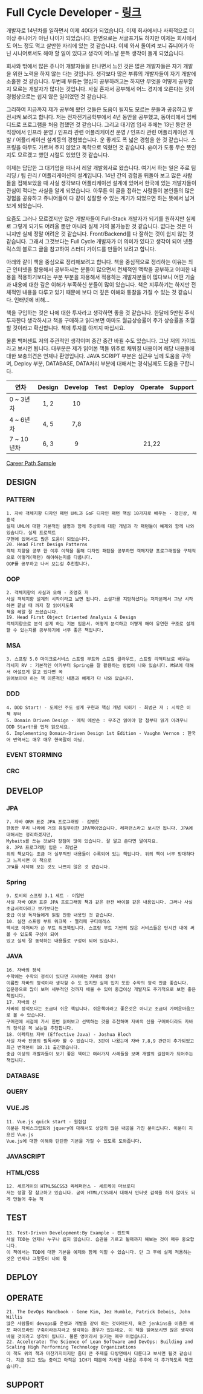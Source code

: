# Full Cycle Developer - [링크](https://medium.com/netflix-techblog/full-cycle-developers-at-netflix-a08c31f83249)

 개발자로 14년차를 일하면서 이제 40대가 되었습니다. 이제 회사에서나 사회적으로 더 이상 쥬니어가 아닌 나이가 되었습니다. 한면으로는 서글프기도 하지만 이제는 회사에서도 어느 정도 먹고 살만한 자리에 있는 것 같습니다. 이제 와서 돌이켜 보니 쥬니어가 아닌 시니어로서도 해야 할 일이 있다고 생각이 어느날 문득 생각이 들게 되었습니다. 
 
 회사와 밖에서 많은 쥬니어 개발자들을 만나면서 느낀 것은 많은 개발자들은 자기 개발을 위한 노력을 하지 않는 다는 것입니다. 생각보다 많은 부류의 개발자들이 자기 개발에 소홀한 것 같습니다. 두번째 부류는 열심히 공부하려고는 하지만 무엇을 어떻게 공부할지 모르는 개발자가 많다는 것입니다. 사실 혼자서 공부해서 어느 경지에 오른다는 것이 경험상으로는 쉽지 않은 일이었던 것 같습니다. 
 
 그리하여 지금까지 제가 공부해 왔던 것들은 도움이 될지도 모르는 분들과 공유하고 발전시켜 보려고 합니다. 저는 전자전기공학부에서 4년 동안을 공부했고, 동아리에서 임베디드로 프로그램을 처음 접했던 것 같습니다. 그리고 대기업 입사 후에는 13년 동안 한 직장에서 인프라 운영 / 인프라 관련 어플리케이션 운영 / 인프라 관련 어플리케이션 개발 / 어플리케이션 설계등의 경험했습니다. 운 좋게도 폭 넓은 경험을 한 것 같습니다. 스프링을 아무도 가르쳐 주지 않았고 독학으로 익혔던 것 같습니다. @이가 도통 무슨 뜻인지도 모르겠고 했던 시절도 있었던 것 같습니다. 
 
 이제는 답답한 그 대기업을 떠나서 레알 개발회사로 왔습니다. 여기서 하는 일은 주로 팀 리딩 / 팀 관리 / 어플리케이션의 설계입니다. 14년 간의 경험을 뒤돌아 보고 많은 사람들을 접해보았을 때 사실 생각보다 어플리케이션 설계에 있어서 한국에 있는 개발자들이 관심이 적다는 사실을 알게 되었습니다. 아무튼 이 글을 접하는 사람들이 본인들의 많은 경험을 공유하고 쥬니어들이 다 같이 성잘할 수 있는 계기가 되었으면 하는 뜻에서 남겨보게 되었습니다.
 
요즘도 그러나 모르겠지만 많은 개발자들이 Full-Stack 개발자가 되기를 원하지만 실제로 그렇게 되기도 어려울 뿐만 아니라 실제 거의 불가능한 것 같습니다. 없다는 것은 아니지만 실제 정말 어려운 것 같습니다. Front/Backend를 다 잘하는 것이 쉽지 않는 것 같습니다. 그래서 그것보다는 Full Cycle 개발자가 더 의미가 있다고 생각이 되어 넷플릭스의 블로그 글을 참고하여 스터디 가이드를 만들어 보려고 합니다.

아래와 같이 책을 중심으로 정리해보려고 합니다. 책을 중심적으로 정리하는 이유는 최근 인터넷을 활용해서 공부하시는 분들이 많으면서 전체적인 맥락을 공부하고 어떠한 내용을 적용하기보다는 부분 부분을 차용해서 적용하는 개발자분들이 많다보니 어떤 기술과 내용에 대한 깊은 이해가 부족하신 분들이 많이 있습니다. 책은 지루하기는 하지만 전체적인 내용을 다루고 있기 때문에 보다 더 깊은 이해와 통찰을 가질 수 있는 것 같습니다. 인터넷에 비해...

책을 구입하는 것은 나에 대한 투자라고 생각하면 좋을 것 같습니다. 한달에 5만원 주식 투자한다 생각하시고 책을 구매하고 읽다보면 아마도 월급상승률이 주가 상승률을 초월할 것이라고 확신합니다. 책에 투자를 아끼지 마십시요.

물론 백퍼센트 저의 주관적인 생각이며 중간 중간 바뀔 수도 있습니다. 그냥 저의 가이드라고 보시면 됩니다. 대부분은 제가 읽어본 책들 위주로 채워질 내용이며 해당 내용들에 대한 보충의견은 언제나 환영입니다. JAVA SCRIPT 부분은 심근우 님께 도움을 구하며, Deploy 부분, DATABASE, DATA처리 부분에 대해서는 경식님께도 도움을 구합니다. 

| 연차           | Design        | Develop    | Test    | Deploy  | Operate  | Support |
| ------------- |:-------------:|:----------:|:-------:|:-------:|:--------:|:--------:
| 0 ~ 3년차      | 1, 2          | 10         |
| 4 ~ 6년차      | 4, 5          | 7,8        |
| 7 ~ 10년차     | 6, 3          | 9          | | | 21,22 | 

[Career Path Sample](http://www.nextree.co.kr/content/images/2016/other/Nextree-Role-based-roadmap-for-SW-engineers-version-KR-SI-1401_A3.pdf)

## DESIGN

### PATTERN 
    1. 자바 객체지향 디자인 패턴 UML과 GoF 디자인 패턴 핵심 10가지로 배우는 - 정인상, 채홍석
    실제 UML에 대한 기본적인 설명과 함께 추상화에 대한 개념과 각 패턴들이 예제와 함께 나와 있습니다. 실제 프로젝트
    구현에 있어서도 많은 도움이 되었습니다.
    20. Head First Design Patterns
    객체 지향을 공부 한 이후 이책을 통해 디자인 패턴을 공부하면 객체지향 프로그래밍을 구체적으로 어떻게(패턴) 해야하는지를 다룹니다.
    OOP를 공부하고 나서 보는걸 추천합니다.
### OOP
    2. 객체지향의 사실과 오해 - 조영호 저
    사실 객체지향 설계의 시작이라고 보면 됩니다. 소설가를 지망하셨다는 저자분께서 그냥 시작하면 끝날 때 까지 잘 읽어지도록
    책을 레알 잘 쓰셨습니다.
    19. Head First Object Oriented Analysis & Design
    객체지향으로 분석 설계 하는 기본 입문서. 어떻게 분석하고 어떻게 해야 유연한 구조로 설계할 수 있는지를 공부하기에 너무 좋은 책입니다.
### MSA
    3. 스프링 5.0 마이크로서비스 스프링 부트와 스프링 클라우드, 스프링 리액티브로 배우는 
    라세지 RV : 기본적인 아키부터 Spring을 잘 활용하는 방법이 나와 있습니다. MSA에 대해서 어설프게 알고 있다면 꼭 
    읽어보아야 하는 책 이론적인 내용과 예제가 다 나와 았습니다.
### DDD
    4. DDD Start! - 도메인 주도 설계 구현과 핵심 개념 익히기 - 최범균 저 : 시작은 이 책 부터
    5. Domain Driven Design - 에릭 에반슨 : 무조건 읽어야 함 첨부터 읽기 어려우니 DDD Start!를 먼저 읽으세요.
    6. Implementing Domain-Driven Design 1st Edition - Vaughn Vernon : 한국어 번역서는 매우 매우 한국말이 아님. 
### EVENT STORMING
### CRC

## DEVELOP

### JPA
    7. 자바 ORM 표준 JPA 프로그래밍 - 김영한
    한동안 우리 나라에 거의 유일무이한 JPA책이었습니다. 레퍼런스라고 보시면 됩니다. JPA에 대해서는 정리하겠지만, 
    Mybaits를 쓰는 것보다 장점이 많이 있습니다. 잘 알고 쓴다면 말이지요.
    8. JPA 프로그래밍 입문 - 최범균
    위의 책보다는 조금 더 실무적인 내용들이 수록되어 있는 책입니다. 위의 책이 너무 방대하다고 느끼시면 이 책으로 
    JPA를 시작해 보는 것도 나쁘지 않은 것 같습니다. 
### Spring
    9. 토비의 스프링 3.1 세트 - 이일민
    사실 자바 ORM 표준 JPA 프로그래밍 책과 같은 완전 바이블 같은 내용입니다. 그러나 사실 초급서적이라고 보기보다는
    중급 이상 독자들에게 읽힐 만한 내용인 것 같습니다. 
    10. 실전 스프링 부트 워크북 - 펠리페 구티에레스
    멕시코 아저씨가 쓴 부트 워크북입니다. 스프링 부트 기반의 많은 서비스들은 단시간 내에 써볼 수 있도록 구성이 되어 
    있고 실제 잘 동작하는 내용들로 구성이 되어 있습니다.
### JAVA
    16. 자바의 정석
    수학에는 수학의 정석이 있다면 자바에는 자바의 정석!
    이름만 자바의 정석이라 생각할 수 도 있지만 실제 입지 또한 수학의 정석 만큼 좋습니다.
    입문용으로 많이 보며 세부적인 것까지 배울 수 있어 중급이상 개발자도 주기적으로 보면 좋은 책입니다.
    17. 자바의 신
    자바의 정석보다는 조금더 쉬운 책입니다. 쉬운책이라고 좋은것은 아니고 조금더 가벼운마음으로 볼 수 있습니다.
    구매전에 서점에 가서 한번 읽어보고 선택하는 것을 추천하며 자바의 신을 구매하더라도 자바의 정석은 꼭 보는걸 추천합니다.
    18. 이펙티브 자바 (Effective Java) - Joshua Bloch
    사실 자바 진영의 필독서라 할 수 있습니다. 3판이 나왔는데 자바 7,8,9 관련이 추가되었고 최근 번역본이 18.11 출간했습니다.
    중급 이상의 개발자들이 보기 좋은 책이고 여러가지 사례들을 보며 개발의 길잡이가 되어주는 책입니다.
### DATABASE
### QUERY
### VUE.JS
    11. Vue.js quick start - 원협섭
    이분은 자비스크립트와 jquery에 대해서도 상당히 많은 내공을 가진 분이십니다. 이분이 지으신 Vue.js 
    Vue.js에 대한 이해와 탄탄한 기본을 가질 수 있도록 도와줍니다.
### JAVASCRIPT
### HTML/CSS
    12. 세르게이의 HTML5&CSS3 퀵레퍼런스 - 세르케이 마브로디
    저는 정말 잘 참고하고 있습니다. 굳이 HTML/CSS에서 대해서 인터넷 검색을 하지 않아도 되게 만들어 주는 책

## TEST
    13. Test-Driven Development:By Example - 켄트벡
    사실 TDD는 언제나 누구나 쉽지 않습니다. 습관을 기르고 될때까지 해보는 것이 매우 중요합니다. 
    이 책에서는 TDD에 대한 기본을 예제와 함께 익힐 수 있습니다. 단 그 후에 실제 적용하는 것은 언제나 그렇듯이 나의 몫

## DEPLOY

## OPERATE
    21. The DevOps Handbook - Gene Kim, Jez Humble, Patrick Debois, John Willis
    많은 사람들이 devops를 운영과 개발을 같이 하는 것이라든지, 혹은 jenkins을 이용한 배포 파이프라인 구축이라든지라고 생각하는 경우가 있는데요. 이 책을 읽어보시면 많은 생각이 바뀔 것이라고 생각이 됩니다. 물론 영어라서 읽기는 매우 어렵습니다. 
    22. Accelerate: The Science of Lean Software and DevOps: Building and Scaling High Performing Technology Organizations
    이 책도 위의 책과 마찬가지이지만 좀더 큰 주제를 다방면에서 다룬다고 보시면 될것 같습니다. 지금 읽고 있는 중이고 아직은 1CH기 때문에 자세한 내용은 추후에 더 추가하도록 하겠습니다.
    

## SUPPORT
